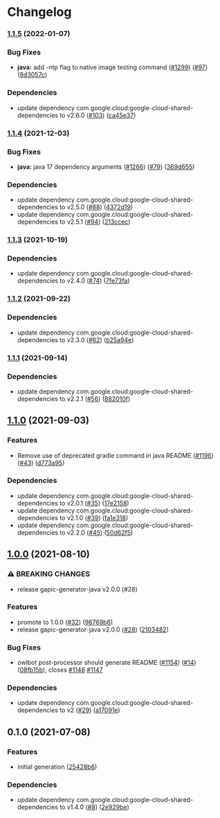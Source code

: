 # Changelog

### [1.1.5](https://www.github.com/googleapis/java-network-management/compare/v1.1.4...v1.1.5) (2022-01-07)


### Bug Fixes

* **java:** add -ntp flag to native image testing command ([#1299](https://www.github.com/googleapis/java-network-management/issues/1299)) ([#97](https://www.github.com/googleapis/java-network-management/issues/97)) ([8d3057c](https://www.github.com/googleapis/java-network-management/commit/8d3057c64c352fa26344606bae30aa03ffb21fed))


### Dependencies

* update dependency com.google.cloud:google-cloud-shared-dependencies to v2.6.0 ([#103](https://www.github.com/googleapis/java-network-management/issues/103)) ([ca45e37](https://www.github.com/googleapis/java-network-management/commit/ca45e37bf001365f7a1702b052cb8d758c572f39))

### [1.1.4](https://www.github.com/googleapis/java-network-management/compare/v1.1.3...v1.1.4) (2021-12-03)


### Bug Fixes

* **java:** java 17 dependency arguments ([#1266](https://www.github.com/googleapis/java-network-management/issues/1266)) ([#79](https://www.github.com/googleapis/java-network-management/issues/79)) ([369d655](https://www.github.com/googleapis/java-network-management/commit/369d655e06f104a6fa08867e2e5a61b4e0ecd00b))


### Dependencies

* update dependency com.google.cloud:google-cloud-shared-dependencies to v2.5.0 ([#88](https://www.github.com/googleapis/java-network-management/issues/88)) ([4372d19](https://www.github.com/googleapis/java-network-management/commit/4372d19607a3b062dd1032127dcee2c9f9cbc2d8))
* update dependency com.google.cloud:google-cloud-shared-dependencies to v2.5.1 ([#94](https://www.github.com/googleapis/java-network-management/issues/94)) ([213ccec](https://www.github.com/googleapis/java-network-management/commit/213ccec43904143388f9fd2e08db6790e75b3be4))

### [1.1.3](https://www.github.com/googleapis/java-network-management/compare/v1.1.2...v1.1.3) (2021-10-19)


### Dependencies

* update dependency com.google.cloud:google-cloud-shared-dependencies to v2.4.0 ([#74](https://www.github.com/googleapis/java-network-management/issues/74)) ([7fe73fa](https://www.github.com/googleapis/java-network-management/commit/7fe73fa26a447d7c637aef9a649b794b662351d0))

### [1.1.2](https://www.github.com/googleapis/java-network-management/compare/v1.1.1...v1.1.2) (2021-09-22)


### Dependencies

* update dependency com.google.cloud:google-cloud-shared-dependencies to v2.3.0 ([#62](https://www.github.com/googleapis/java-network-management/issues/62)) ([b25a94e](https://www.github.com/googleapis/java-network-management/commit/b25a94ea0a762ee26ddd56bf5294eae54332f6ca))

### [1.1.1](https://www.github.com/googleapis/java-network-management/compare/v1.1.0...v1.1.1) (2021-09-14)


### Dependencies

* update dependency com.google.cloud:google-cloud-shared-dependencies to v2.2.1 ([#56](https://www.github.com/googleapis/java-network-management/issues/56)) ([882010f](https://www.github.com/googleapis/java-network-management/commit/882010f9a5af31fa555971fbc21a114b070fdc52))

## [1.1.0](https://www.github.com/googleapis/java-network-management/compare/v1.0.0...v1.1.0) (2021-09-03)


### Features

* Remove use of deprecated gradle command in java README ([#1196](https://www.github.com/googleapis/java-network-management/issues/1196)) ([#43](https://www.github.com/googleapis/java-network-management/issues/43)) ([d773a95](https://www.github.com/googleapis/java-network-management/commit/d773a957fd1a31504a2f410e38fa63eb715b11cb))


### Dependencies

* update dependency com.google.cloud:google-cloud-shared-dependencies to v2.0.1 ([#35](https://www.github.com/googleapis/java-network-management/issues/35)) ([17e2158](https://www.github.com/googleapis/java-network-management/commit/17e2158d1fdc6a076220ea5f220c96517f5fd9b0))
* update dependency com.google.cloud:google-cloud-shared-dependencies to v2.1.0 ([#39](https://www.github.com/googleapis/java-network-management/issues/39)) ([fa1e318](https://www.github.com/googleapis/java-network-management/commit/fa1e3180bec2c03a89eaac8be6bf04ba8e6665d3))
* update dependency com.google.cloud:google-cloud-shared-dependencies to v2.2.0 ([#45](https://www.github.com/googleapis/java-network-management/issues/45)) ([50d62f5](https://www.github.com/googleapis/java-network-management/commit/50d62f54a47cbd977c80550b7ab7d947a2fce7f0))

## [1.0.0](https://www.github.com/googleapis/java-network-management/compare/v0.1.0...v1.0.0) (2021-08-10)


### ⚠ BREAKING CHANGES

* release gapic-generator-java v2.0.0 (#28)

### Features

* promote to 1.0.0 ([#32](https://www.github.com/googleapis/java-network-management/issues/32)) ([98769b6](https://www.github.com/googleapis/java-network-management/commit/98769b678900d852f2b81f62d8090f66ba3660ec))
* release gapic-generator-java v2.0.0 ([#28](https://www.github.com/googleapis/java-network-management/issues/28)) ([2103482](https://www.github.com/googleapis/java-network-management/commit/21034826643dd874f2008093694f4f78ba08b05b))


### Bug Fixes

* owlbot post-processor should generate README ([#1154](https://www.github.com/googleapis/java-network-management/issues/1154)) ([#14](https://www.github.com/googleapis/java-network-management/issues/14)) ([08fb15b](https://www.github.com/googleapis/java-network-management/commit/08fb15bb06d206ba8df72deaee26100d7b3a5dc4)), closes [#1146](https://www.github.com/googleapis/java-network-management/issues/1146) [#1147](https://www.github.com/googleapis/java-network-management/issues/1147)


### Dependencies

* update dependency com.google.cloud:google-cloud-shared-dependencies to v2 ([#29](https://www.github.com/googleapis/java-network-management/issues/29)) ([a17091e](https://www.github.com/googleapis/java-network-management/commit/a17091e97062e15e869c0eaaf3f84c41f3074294))

## 0.1.0 (2021-07-08)


### Features

* initial generation ([25428b6](https://www.github.com/googleapis/java-network-management/commit/25428b6619765b1a9c77d22c4e0383ddb7b78fbe))


### Dependencies

* update dependency com.google.cloud:google-cloud-shared-dependencies to v1.4.0 ([#8](https://www.github.com/googleapis/java-network-management/issues/8)) ([2e929be](https://www.github.com/googleapis/java-network-management/commit/2e929becfb0908b389446414a83c337af46b2c1d))
